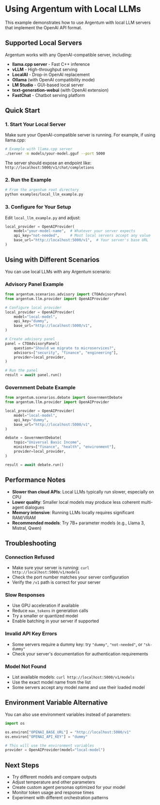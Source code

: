 # Using Argentum with Local LLMs

This example demonstrates how to use Argentum with local LLM servers that implement the OpenAI API format.

## Supported Local Servers

Argentum works with any OpenAI-compatible server, including:

- **llama.cpp server** - Fast C++ inference
- **vLLM** - High-throughput serving
- **LocalAI** - Drop-in OpenAI replacement
- **Ollama** (with OpenAI compatibility mode)
- **LM Studio** - GUI-based local server
- **text-generation-webui** (with OpenAI extension)
- **FastChat** - Chatbot serving platform

## Quick Start

### 1. Start Your Local Server

Make sure your OpenAI-compatible server is running. For example, if using llama.cpp:

```bash
# Example with llama.cpp server
./server -m models/your-model.gguf --port 5000
```

The server should expose an endpoint like: `http://localhost:5000/v1/chat/completions`

### 2. Run the Example

```bash
# From the argentum root directory
python examples/local_llm_example.py
```

### 3. Configure for Your Setup

Edit `local_llm_example.py` and adjust:

```python
local_provider = OpenAIProvider(
    model="your-model-name",  # Whatever your server expects
    api_key="not-needed",     # Most local servers accept any value
    base_url="http://localhost:5000/v1",  # Your server's base URL
)
```

## Using with Different Scenarios

You can use local LLMs with any Argentum scenario:

### Advisory Panel Example

```python
from argentum.scenarios.advisory import CTOAdvisoryPanel
from argentum.llm.provider import OpenAIProvider

# Configure local provider
local_provider = OpenAIProvider(
    model="local-model",
    api_key="dummy",
    base_url="http://localhost:5000/v1",
)

# Create advisory panel
panel = CTOAdvisoryPanel(
    question="Should we migrate to microservices?",
    advisors=["security", "finance", "engineering"],
    provider=local_provider,
)

# Run the panel
result = await panel.run()
```

### Government Debate Example

```python
from argentum.scenarios.debate import GovernmentDebate
from argentum.llm.provider import OpenAIProvider

local_provider = OpenAIProvider(
    model="local-model",
    api_key="dummy",
    base_url="http://localhost:5000/v1",
)

debate = GovernmentDebate(
    topic="Universal Basic Income",
    ministers=["finance", "health", "environment"],
    provider=local_provider,
)

result = await debate.run()
```

## Performance Notes

- **Slower than cloud APIs**: Local LLMs typically run slower, especially on CPU
- **Lower quality**: Smaller local models may produce less coherent multi-agent dialogues
- **Memory intensive**: Running LLMs locally requires significant RAM/VRAM
- **Recommended models**: Try 7B+ parameter models (e.g., Llama 3, Mistral, Qwen)

## Troubleshooting

### Connection Refused

- Make sure your server is running: `curl http://localhost:5000/v1/models`
- Check the port number matches your server configuration
- Verify the `/v1` path is correct for your server

### Slow Responses

- Use GPU acceleration if available
- Reduce `max_tokens` in generation calls
- Try a smaller or quantized model
- Enable batching in your server if supported

### Invalid API Key Errors

- Some servers require a dummy key: try `"dummy"`, `"not-needed"`, or `"sk-dummy"`
- Check your server's documentation for authentication requirements

### Model Not Found

- List available models: `curl http://localhost:5000/v1/models`
- Use the exact model name from the list
- Some servers accept any model name and use their loaded model

## Environment Variable Alternative

You can also use environment variables instead of parameters:

```python
import os

os.environ["OPENAI_BASE_URL"] = "http://localhost:5000/v1"
os.environ["OPENAI_API_KEY"] = "dummy"

# This will use the environment variables
provider = OpenAIProvider(model="local-model")
```

## Next Steps

- Try different models and compare outputs
- Adjust temperature and other parameters
- Create custom agent personas optimized for your model
- Monitor token usage and response times
- Experiment with different orchestration patterns
